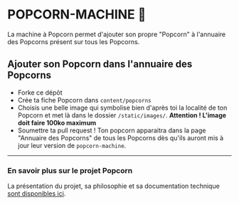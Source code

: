 # POPCORN-MACHINE 🍿

La machine à Popcorn permet d'ajouter son propre "Popcorn" à l'annuaire des Popcorns présent sur tous les Popcorns.

## Ajouter son Popcorn dans l'annuaire des Popcorns

- Forke ce dépôt
- Crée ta fiche Popcorn dans `content/popcorns`
- Choisis une belle image qui symbolise bien d'après toi la localité de ton Popcorn et met là dans le dossier `/static/images/`. 
**Attention ! L'image doit faire 100ko maximum**
- Soumettre ta pull request ! Ton popcorn apparaitra dans la page "Annuaire des Popcorns" de tous les Popcorns dès qu'ils auront mis à jour leur version de `popcorn-machine`.

---

### En savoir plus sur le projet Popcorn
La présentation du projet, sa philosophie et sa documentation technique [sont disponibles ici](https://github.com/popcorn-nantes/popcorn-doc).